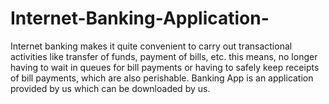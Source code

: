 # Internet-Banking-Application-
Internet banking makes it quite convenient to carry out transactional activities like transfer of funds, payment of bills, etc. this means, no longer having to wait in queues for bill payments or having to safely keep receipts of bill payments, which are also perishable. Banking App is an application provided by us which can be downloaded by us.
